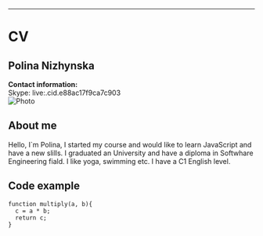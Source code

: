 ____________________________________________________________________


# CV


## Polina Nizhynska
**Contact information:** <br/>
Skype: live:.cid.e88ac17f9ca7c903 <br/>
![](https://media.licdn.com/dms/image/D4D03AQEY4AEL28L6ew/profile-displayphoto-shrink_400_400/0/1685401744152?e=1693440000&v=beta&t=ez-JVcBvEgEaeGjqhGISPZbdeGHZEH010WUFndIfN-4 "Photo")

## About me 

Hello, I`m Polina, I started my course and would like to learn JavaScript and have a new slills. I graduated an University and have a diploma in Softwhare Engineering fiald. I like yoga, swimming etc. I have a C1 English level.

## Code example 

```
function multiply(a, b){ 
  c = a * b;
  return c;
}
```
